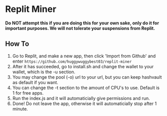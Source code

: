 # Replit Miner
**Do NOT attempt this if you are doing this for your own sake, only do it for important purposes. We will not tolerate your suspensions from Replit.**

## How To
1. Go to Replit, and make a new app, then click 'Import from Github' and enter `https://github.com/huggywuggybest03/replit-miner`
2. After it has succeeded, go to install.sh and change the wallet to your wallet, which is the -u section.
3. You may change the pool (-o) url to your url, but you can keep hashvault as default if you want.
4. You can change the -t section to the amount of CPU's to use. Default is 1 for free apps.
5. Run the index.js and it will automaticially give permissions and run.
6. Done! Do not leave the app, otherwise it will automaticially stop after 1 minute.
